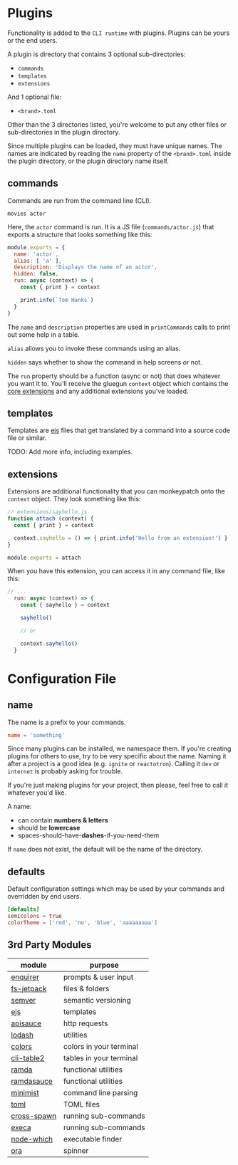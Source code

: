 # Plugins

Functionality is added to the `CLI runtime` with plugins. Plugins can be yours or the end users.

A plugin is directory that contains 3 optional sub-directories:

* `commands`
* `templates`
* `extensions`

And 1 optional file:

* `<brand>.toml`

Other than the 3 directories listed, you're welcome to put any other files or sub-directories in the plugin directory.

Since multiple plugins can be loaded, they must have unique names.  The names are indicated by reading the `name` property of the `<brand>.toml` inside the plugin directory, or the plugin directory name itself.

## commands

Commands are run from the command line (CLI).

```
movies actor
```

Here, the `actor` command is run. It is a JS file (`commands/actor.js`) that exports a structure that looks something like this:

```js
module.exports = {
  name: 'actor',
  alias: [ 'a' ],
  description: 'Displays the name of an actor',
  hidden: false,
  run: async (context) => {
    const { print } = context

    print.info(`Tom Hanks`)
  }
}
```

The `name` and `description` properties are used in `printCommands` calls to print out some help in a table.

`alias` allows you to invoke these commands using an alias.

`hidden` says whether to show the command in help screens or not.

The `run` property should be a function (async or not) that does whatever you want it to. You'll receive the gluegun `context` object which contains the [core extensions](./context-api.md) and any additional extensions you've loaded.

## templates

Templates are [ejs](http://www.embeddedjs.com/) files that get translated by a command into a source code file or similar.

TODO: Add more info, including examples.

## extensions

Extensions are additional functionality that you can monkeypatch onto the `context` object. They look something like this:

```js
// extensions/sayhello.js
function attach (context) {
  const { print } = context

  context.sayhello = () => { print.info('Hello from an extension!') }
}

module.exports = attach
```

When you have this extension, you can access it in any command file, like this:

```js
// ...
  run: async (context) => {
    const { sayhello } = context

    sayhello()

    // or

    context.sayhello()
  }
```

# Configuration File

## name

The name is a prefix to your commands.

```toml
name = 'something'
```

Since many plugins can be installed, we namespace them. If you're creating plugins
for others to use, try to be very specific about the name. Naming it after a project
is a good idea (e.g. `ignite` or `reactotron`). Calling it `dev` or `internet` is
probably asking for trouble.

If you're just making plugins for your project, then please, feel free to call it
whatever you'd like.

A name:

* can contain **numbers & letters**
* should be **lowercase**
* spaces-should-have-**dashes**-if-you-need-them

If `name` does not exist, the default will be the name of the directory.

## defaults

Default configuration settings which may be used by your commands and overridden by end users.

```toml
[defaults]
semicolons = true
colorTheme = ['red', 'no', 'blue', 'aaaaaaaaa']
```


## 3rd Party Modules

| module                                                          | purpose                 |
| --------------------------------------------------------------- | ----------------------- |
| [enquirer](https://github.com/enquirer/enquirer)                | prompts & user input    |
| [fs-jetpack](https://github.com/szwacz/fs-jetpack)              | files & folders         |
| [semver](https://github.com/npm/node-semver)                    | semantic versioning     |
| [ejs](https://github.com/mde/ejs)                               | templates               |
| [apisauce](https://github.com/skellock/apisauce)                | http requests           |
| [lodash](https://github.com/lodash/lodash)                      | utilities               |
| [colors](https://github.com/Marak/colors.js)                    | colors in your terminal |
| [cli-table2](https://github.com/jamestalmage/cli-table2)        | tables in your terminal |
| [ramda](https://github.com/ramda/ramda)                         | functional utilities    |
| [ramdasauce](https://github.com/skellock/ramdasauce)            | functional utilities    |
| [minimist](https://github.com/substack/minimist)                | command line parsing    |
| [toml](https://github.com/BinaryMuse/toml-node)                 | TOML files              |
| [cross-spawn](https://github.com/IndigoUnited/node-cross-spawn) | running sub-commands    |
| [execa](https://github.com/sindresorhus/execa)                  | running sub-commands    |
| [node-which](https://github.com/npm/node-which)                 | executable finder       |
| [ora](https://github.com/sindresorhus/ora)                      | spinner                 |

